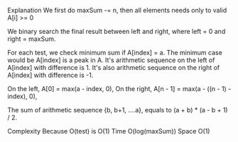 Explanation
We first do maxSum -= n,
then all elements needs only to valid A[i] >= 0

We binary search the final result between left and right,
where left = 0 and right = maxSum.

For each test, we check minimum sum if A[index] = a.
The minimum case would be A[index] is a peak in A.
It's arithmetic sequence on the left of A[index] with difference is 1.
It's also arithmetic sequence on the right of A[index] with difference is -1.

On the left, A[0] = max(a - index, 0),
On the right, A[n - 1] = max(a - ((n - 1) - index), 0),

The sum of arithmetic sequence {b, b+1, ....a},
equals to (a + b) * (a - b + 1) / 2.


Complexity
Because O(test) is O(1)
Time O(log(maxSum))
Space O(1)

